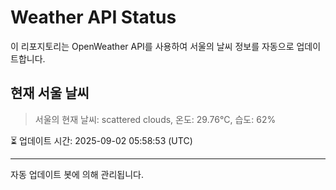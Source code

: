 
# Weather API Status

이 리포지토리는 OpenWeather API를 사용하여 서울의 날씨 정보를 자동으로 업데이트합니다.

## 현재 서울 날씨
> 서울의 현재 날씨: scattered clouds, 온도: 29.76°C, 습도: 62%

⏳ 업데이트 시간: 2025-09-02 05:58:53 (UTC)

---
자동 업데이트 봇에 의해 관리됩니다.
